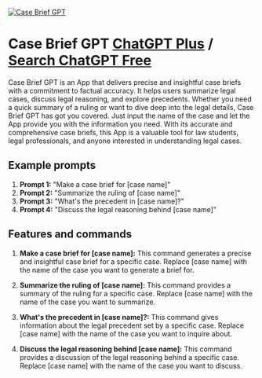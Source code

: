 
[![Case Brief GPT](https://files.oaiusercontent.com/file-0IvWsvRMHShVMIPBCXPDClxQ?se=2123-10-16T19%3A45%3A31Z&sp=r&sv=2021-08-06&sr=b&rscc=max-age%3D31536000%2C%20immutable&rscd=attachment%3B%20filename%3D5729a11e-7aa2-472a-a3c8-12099dbeef1b.png&sig=9EvudE7WpZ9ipBrO1sCUSxWa3dyX41PSTMpEicyowx4%3D)](https://chat.openai.com/g/g-mPOc3LmaX-case-brief-gpt)

# Case Brief GPT [ChatGPT Plus](https://chat.openai.com/g/g-mPOc3LmaX-case-brief-gpt) / [Search ChatGPT Free](https://gptcall.net/index.html#/?search=Case%20Brief%20GPT)

Case Brief GPT is an App that delivers precise and insightful case briefs with a commitment to factual accuracy. It helps users summarize legal cases, discuss legal reasoning, and explore precedents. Whether you need a quick summary of a ruling or want to dive deep into the legal details, Case Brief GPT has got you covered. Just input the name of the case and let the App provide you with the information you need. With its accurate and comprehensive case briefs, this App is a valuable tool for law students, legal professionals, and anyone interested in understanding legal cases.

## Example prompts

1. **Prompt 1:** "Make a case brief for [case name]"
2. **Prompt 2:** "Summarize the ruling of [case name]"
3. **Prompt 3:** "What's the precedent in [case name]?"
4. **Prompt 4:** "Discuss the legal reasoning behind [case name]"

## Features and commands

1. **Make a case brief for [case name]:** This command generates a precise and insightful case brief for a specific case. Replace [case name] with the name of the case you want to generate a brief for.

2. **Summarize the ruling of [case name]:** This command provides a summary of the ruling for a specific case. Replace [case name] with the name of the case you want to summarize.

3. **What's the precedent in [case name]?:** This command gives information about the legal precedent set by a specific case. Replace [case name] with the name of the case you want to inquire about.

4. **Discuss the legal reasoning behind [case name]:** This command provides a discussion of the legal reasoning behind a specific case. Replace [case name] with the name of the case you want to discuss.


